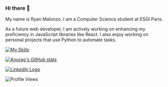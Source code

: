 ### Hi there 👋

My name is Ryan Malonzo. I am a Computer Science student at ESGI Paris.

As a future web developer, I am actively working on enhancing my proficiency in JavaScript libraries like React.
I also enjoy working on personal projects that use Python to automate tasks.

[![My Skills](https://skillicons.dev/icons?i=react,nodejs,javascript,html,css,python,bots,git,figma&perline=3)](https://skillicons.dev)

[![Anurag's GitHub stats](https://github-readme-stats.vercel.app/api?username=yusa-ai&show_icons=true)](https://github.com/anuraghazra/github-readme-stats)

<a href="https://www.linkedin.com/in/ryan-malonzo/">
  <img alt="LinkedIn Logo" src="https://img.shields.io/badge/LinkedIn-0077B5?style=for-the-badge&logo=linkedin&logoColor=white" />
</a>

![Profile Views](https://komarev.com/ghpvc/?username=yusa-ai) 
